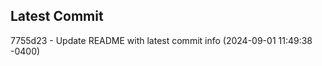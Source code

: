 
## Latest Commit
7755d23 - Update README with latest commit info (2024-09-01 11:49:38 -0400) <Yunxi-Zhou>
